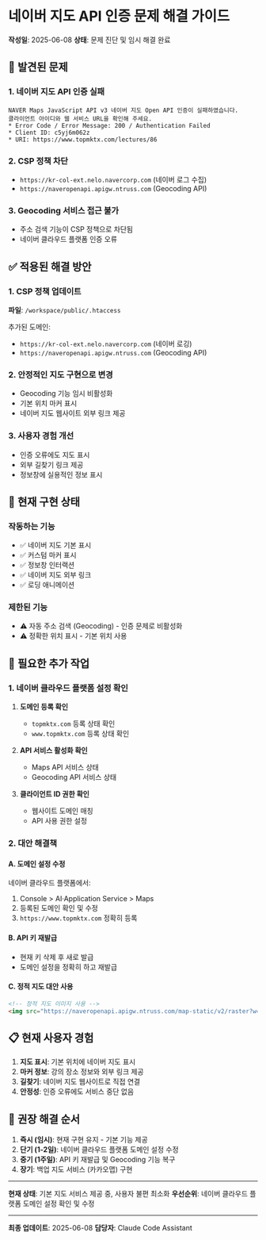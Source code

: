 # 네이버 지도 API 인증 문제 해결 가이드

**작성일**: 2025-06-08
**상태**: 문제 진단 및 임시 해결 완료

## 🚨 발견된 문제

### 1. 네이버 지도 API 인증 실패
```
NAVER Maps JavaScript API v3 네이버 지도 Open API 인증이 실패하였습니다. 
클라이언트 아이디와 웹 서비스 URL을 확인해 주세요.
* Error Code / Error Message: 200 / Authentication Failed
* Client ID: c5yj6m062z
* URI: https://www.topmktx.com/lectures/86
```

### 2. CSP 정책 차단
- `https://kr-col-ext.nelo.navercorp.com` (네이버 로그 수집)
- `https://naveropenapi.apigw.ntruss.com` (Geocoding API)

### 3. Geocoding 서비스 접근 불가
- 주소 검색 기능이 CSP 정책으로 차단됨
- 네이버 클라우드 플랫폼 인증 오류

## ✅ 적용된 해결 방안

### 1. CSP 정책 업데이트
**파일**: `/workspace/public/.htaccess`

추가된 도메인:
- `https://kr-col-ext.nelo.navercorp.com` (네이버 로깅)
- `https://naveropenapi.apigw.ntruss.com` (Geocoding API)

### 2. 안정적인 지도 구현으로 변경
- Geocoding 기능 임시 비활성화
- 기본 위치 마커 표시
- 네이버 지도 웹사이트 외부 링크 제공

### 3. 사용자 경험 개선
- 인증 오류에도 지도 표시
- 외부 길찾기 링크 제공
- 정보창에 실용적인 정보 표시

## 🔧 현재 구현 상태

### 작동하는 기능
- ✅ 네이버 지도 기본 표시
- ✅ 커스텀 마커 표시
- ✅ 정보창 인터랙션
- ✅ 네이버 지도 외부 링크
- ✅ 로딩 애니메이션

### 제한된 기능
- ⚠️ 자동 주소 검색 (Geocoding) - 인증 문제로 비활성화
- ⚠️ 정확한 위치 표시 - 기본 위치 사용

## 🔄 필요한 추가 작업

### 1. 네이버 클라우드 플랫폼 설정 확인
1. **도메인 등록 확인**
   - `topmktx.com` 등록 상태 확인
   - `www.topmktx.com` 등록 상태 확인
   
2. **API 서비스 활성화 확인**
   - Maps API 서비스 상태
   - Geocoding API 서비스 상태

3. **클라이언트 ID 권한 확인**
   - 웹사이트 도메인 매칭
   - API 사용 권한 설정

### 2. 대안 해결책

#### A. 도메인 설정 수정
네이버 클라우드 플랫폼에서:
1. Console > AI·Application Service > Maps
2. 등록된 도메인 확인 및 수정
3. `https://www.topmktx.com` 정확히 등록

#### B. API 키 재발급
- 현재 키 삭제 후 새로 발급
- 도메인 설정을 정확히 하고 재발급

#### C. 정적 지도 대안 사용
```html
<!-- 정적 지도 이미지 사용 -->
<img src="https://naveropenapi.apigw.ntruss.com/map-static/v2/raster?w=300&h=200&center=127.0276,37.4979&level=16&X-NCP-APIGW-API-KEY-ID=클라이언트ID" alt="지도">
```

## 📋 현재 사용자 경험

1. **지도 표시**: 기본 위치에 네이버 지도 표시
2. **마커 정보**: 강의 장소 정보와 외부 링크 제공
3. **길찾기**: 네이버 지도 웹사이트로 직접 연결
4. **안정성**: 인증 오류에도 서비스 중단 없음

## 🎯 권장 해결 순서

1. **즉시 (임시)**: 현재 구현 유지 - 기본 기능 제공
2. **단기 (1-2일)**: 네이버 클라우드 플랫폼 도메인 설정 수정
3. **중기 (1주일)**: API 키 재발급 및 Geocoding 기능 복구
4. **장기**: 백업 지도 서비스 (카카오맵) 구현

---

**현재 상태**: 기본 지도 서비스 제공 중, 사용자 불편 최소화
**우선순위**: 네이버 클라우드 플랫폼 도메인 설정 확인 및 수정

---

**최종 업데이트**: 2025-06-08
**담당자**: Claude Code Assistant